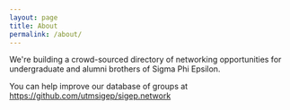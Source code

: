 ```yaml
---
layout: page
title: About
permalink: /about/
---
```


We're building a crowd-sourced directory of networking opportunities for undergraduate and alumni brothers of Sigma Phi Epsilon.

You can help improve our database of groups at https://github.com/utmsigep/sigep.network
